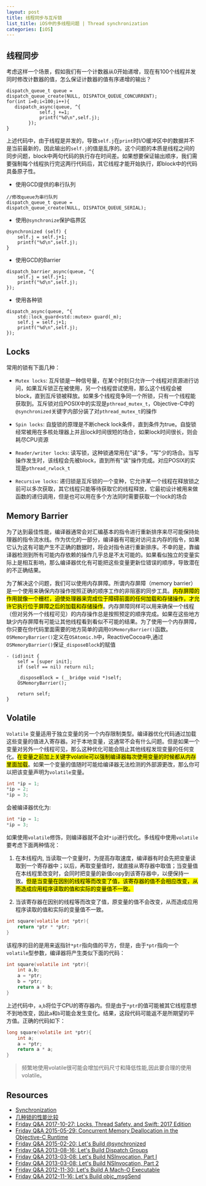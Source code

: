 ```yaml
---
layout: post
title: 线程同步与互斥锁
list_title: iOS中的多线程问题 | Thread synchronization 
categories: [iOS]
---
```


## 线程同步

考虑这样一个场景，假如我们有一个计数器从0开始递增，现在有100个线程并发同时修改计数器的值，怎么保证计数器的值有序递增的输出？

```objc
dispatch_queue_t queue =
dispatch_queue_create(NULL, DISPATCH_QUEUE_CONCURRENT);
for(int i=0;i<100;i++){
   dispatch_async(queue, ^{
            self.j +=1;
            printf("%d\n",self.j);
        });
}
```
上述代码中，由于线程是并发的，导致`self.j`在`print`时I/O缓冲区中的数据并不是当前最新的，因此输出的`self.j`的值是乱序的。这个问题的本质是线程之间的同步问题，block中两句代码的执行存在时间差。如果想要保证输出顺序，我们需要强制每个线程执行完这两行代码后，其它线程才能开始执行，即block中的代码具备原子性。

- 使用GCD提供的串行队列

```objc
//修改queue为串行队列
dispatch_queue_t queue =
dispatch_queue_create(NULL, DISPATCH_QUEUE_SERIAL);
```
- 使用`@synchronize`保护临界区

```objc
@synchronized (self) {
	self.j = self.j+1;
	printf("%d\n",self.j);
}
```
- 使用GCD的Barrier

```objc
dispatch_barrier_async(queue, ^{
	self.j = self.j+1;
	printf("%d\n",self.j);
});
```

- 使用各种锁

```objc
dispatch_async(queue, ^{
	std::lock_guard<std::mutex> guard(_m);
	self.j = self.j+1;
	printf("%d\n",self.j);
});
```

## Locks

常用的锁有下面几种：

- `Mutex locks`: 互斥锁是一种信号量，在某个时刻只允许一个线程对资源进行访问，如果互斥锁正在被使用，另一个线程尝试使用，那么这个线程会被block，直到互斥锁被释放。如果多个线程竞争同一个所锁，只有一个线程能获取到。互斥锁对应POSIX中的实现是`pthread_mutex_t`，Objective-C中的`@synchronized`关键字内部分装了对`pthread_mutex_t`的操作

- `Spin locks`: 自旋锁的原理是不断check lock条件，直到条件为true。自旋锁经常被用在多核处理器上并且lock时间很短的场合，如果lock时间很长，则会耗尽CPU资源

- `Reader/writer locks`: 读写锁，这种锁通常用在"读"多，"写"少的场合。当写操作发生时，该线程会先被block，直到所有"读"操作完成。对应POSIX的实现是`pthread_rwlock_t`

- `Recursive locks`: 递归锁是互斥锁的一个变种，它允许某一个线程在释放锁之前可以多次获取，其它线程只能等待获取它的线程释放，它最初设计被用来做函数的递归调用，但是也可以用在多个方法同时需要获取一个lock的场合




## Memory Barrier

为了达到最佳性能，编译器通常会对汇编基本的指令进行重新排序来尽可能保持处理器的指令流水线。作为优化的一部分，编译器有可能对访问主内存的指令，如果它认为这有可能产生不正确的数据时，将会对指令进行重新排序。不幸的是，靠编译器检测到所有可能内存依赖的操作几乎总是不太可能的。如果看似独立的变量实际上是相互影响，那么编译器优化有可能把这些变量更新位错误的顺序，导致潜在的不正确结果。

为了解决这个问题，我们可以使用内存屏障。所谓内存屏障（memory barrier）是一个使用来确保内存操作按照正确的顺序工作的非阻塞的同步工具。<mark>内存屏障的作用就像一个栅栏，迫使处理器来完成位于障碍前面的任何加载和存储操作，才允许它执行位于屏障之后的加载和存储操作</mark>。内存屏障同样可以用来确保一个线程（但对另外一个线程可见）的内存操作总是按照预定的顺序完成。如果在这些地方缺少内存屏障有可能让其他线程看到看似不可能的结果。为了使用一个内存屏障，你只要在你代码里面需要的地方简单的调用`OSMemoryBarrier()`函数。`OSMemoryBarrier()`定义在`OSAtomic.h`中，ReactiveCocoa中,通过`OSMemoryBarrier()`保证`_disposeBlock`的赋值

```objc
- (id)init {
	self = [super init];
	if (self == nil) return nil;

	_disposeBlock = (__bridge void *)self;
	OSMemoryBarrier();

	return self;
}
```

## Volatile

`Volatile` 变量适用于独立变量的另一个内存限制类型。编译器优化代码通过加载这些变量的值进入寄存器。对于本地变量，这通常不会有什么问题。但是如果一个变量对另外一个线程可见，那么这种优化可能会阻止其他线程发现变量的任何变化。<mark>在变量之前加上关键字volatile可以强制编译器每次使用变量的时候都从内存里面加载</mark>。如果一个变量的值随时可能给编译器无法检测的外部源更改，那么你可以把该变量声明为`volatile`变量。

```c
int *ip = 1;
*ip = 2;
*ip = 3;
```
会被编译器优化为:

```c
int *ip = 1;
*ip = 3;
```

如果使用`volatile`修饰，则编译器就不会对`*ip`进行优化。多线程中使用`volatile`要考虑下面两种情况：

1. 在本线程内, 当读取一个变量时，为提高存取速度，编译器有时会先把变量读取到一个寄存器中；以后，再取变量值时，就直接从寄存器中取值；当变量值在本线程里改变时，会同时把变量的新值copy到该寄存器中，以便保持一致。<mark>但是当变量在因别的线程等而改变了值，该寄存器的值不会相应改变，从而造成应用程序读取的值和实际的变量值不一致。</mark>

2. 当该寄存器在因别的线程等而改变了值，原变量的值不会改变，从而造成应用程序读取的值和实际的变量值不一致。

```c
int square(volatile int *ptr){
	return *ptr * *ptr;
}
```

该程序的目的是用来返指针`*ptr`指向值的平方，但是，由于`*ptr`指向一个`volatile`型参数，编译器将产生类似下面的代码：

```c
int square(volatile int *ptr){
	int a,b;
	a = *ptr;
	b = *ptr;
	return a * b;
}
```
上述代码中，`a`,`b`将位于CPU的寄存器内。但是由于`*ptr`的值可能被其它线程意想不到地改变，因此`a`和`b`可能会发生变化。结果，这段代码可能返不是所期望的平方值。正确的代码如下：

```c
long square(volatile int *ptr){
	int a;
	a = *ptr;
	return a * a;
}
```
> 频繁地使用volatile很可能会增加代码尺寸和降低性能,因此要合理的使用volatile。

## Resources

- [Synchronization](http://www.dreamingwish.com/article/the-ios-multithreaded-programming-guide-4-thread-synchronization.html)
- [几种锁的性能比较](http://perpendiculo.us/2009/09/synchronized-nslock-pthread-osspinlock-showdown-done-right/)
- [Friday Q&A 2017-10-27: Locks, Thread Safety, and Swift: 2017 Edition](https://www.mikeash.com/pyblog/friday-qa-2017-10-27-locks-thread-safety-and-swift-2017-edition.html)
- [Friday Q&A 2015-05-29: Concurrent Memory Deallocation in the Objective-C Runtime](https://www.mikeash.com/pyblog/friday-qa-2015-05-29-concurrent-memory-deallocation-in-the-objective-c-runtime.html)
- [Friday Q&A 2015-02-20: Let's Build @synchronized](https://www.mikeash.com/pyblog/friday-qa-2015-02-20-lets-build-synchronized.html)
- [Friday Q&A 2013-08-16: Let's Build Dispatch Groups](https://www.mikeash.com/pyblog/friday-qa-2013-08-16-lets-build-dispatch-groups.html)
- [Friday Q&A 2013-03-08: Let's Build NSInvocation, Part I](https://www.mikeash.com/pyblog/friday-qa-2013-08-16-lets-build-dispatch-groups.html)
- [Friday Q&A 2013-03-08: Let's Build NSInvocation, Part 2](https://www.mikeash.com/pyblog/friday-qa-2013-03-22-lets-build-nsinvocation-part-ii.html)
- [Friday Q&A 2012-11-30: Let's Build A Mach-O Executable](https://www.mikeash.com/pyblog/friday-qa-2012-11-30-lets-build-a-mach-o-executable.html)
- [Friday Q&A 2012-11-16: Let's Build objc_msgSend](https://www.mikeash.com/pyblog/friday-qa-2012-11-16-lets-build-objc_msgsend.html)